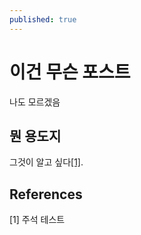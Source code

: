 ```yaml
---
published: true
---
```



# 이건 무슨 포스트

나도 모르겠음

## 뭔 용도지

그것이 알고 싶다[[1]](#1).

## References
<a id="1">[1]</a> 
주석 테스트
